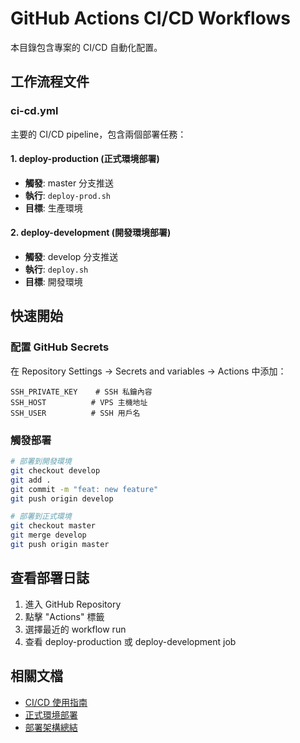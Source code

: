 # GitHub Actions CI/CD Workflows

本目錄包含專案的 CI/CD 自動化配置。

## 工作流程文件

### ci-cd.yml
主要的 CI/CD pipeline，包含兩個部署任務：

#### 1. deploy-production (正式環境部署)
- **觸發**: master 分支推送
- **執行**: `deploy-prod.sh`
- **目標**: 生產環境

#### 2. deploy-development (開發環境部署)
- **觸發**: develop 分支推送
- **執行**: `deploy.sh`
- **目標**: 開發環境

## 快速開始

### 配置 GitHub Secrets

在 Repository Settings → Secrets and variables → Actions 中添加：

```
SSH_PRIVATE_KEY    # SSH 私鑰內容
SSH_HOST          # VPS 主機地址
SSH_USER          # SSH 用戶名
```

### 觸發部署

```bash
# 部署到開發環境
git checkout develop
git add .
git commit -m "feat: new feature"
git push origin develop

# 部署到正式環境
git checkout master
git merge develop
git push origin master
```

## 查看部署日誌

1. 進入 GitHub Repository
2. 點擊 "Actions" 標籤
3. 選擇最近的 workflow run
4. 查看 deploy-production 或 deploy-development job

## 相關文檔

- [CI/CD 使用指南](../../CICD_GUIDE.md)
- [正式環境部署](../../DEPLOYMENT_PROD.md)
- [部署架構總結](../../DEPLOYMENT_SUMMARY.md)
